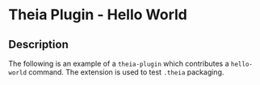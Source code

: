 # Theia Plugin - Hello World

## Description

The following is an example of a `theia-plugin` which contributes a `hello-world` command.
The extension is used to test `.theia` packaging.